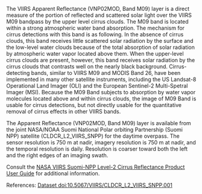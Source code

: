 The VIIRS Apparent Reflectance (VNP02MOD, Band M09) layer is a direct measure of the portion of reflected and scattered solar light over the VIIRS M09 bandpass by the upper level cirrus clouds. The M09 band is located within a strong atmospheric water band absorption. The mechanism for cirrus detections with this band is as following. In the absence of cirrus clouds, this band receives little scattered solar radiation by the surface and the low-level water clouds because of the total absorption of solar radiation by atmospheric water vapor located above them. When the upper-level cirrus clouds are present, however, this band receives solar radiation by the cirrus clouds that contrasts well on the nearly black background. Cirrus-detecting bands, similar to VIIRS M09 and MODIS Band 26, have been implemented in many other satellite instruments, including the US Landsat-8 Operational Land Imager (OLI) and the European Sentinel-2 Multi-Spetral Imager (MSI). Because the M09 Band subjects to absorption by water vapor molecules located above and within cirrus clouds, the image of M09 Band is usable for cirrus detections, but not directly usable for the quantitative removal of cirrus effects in other VIIRS bands.

The Apparent Reflectance (VNP02MOD, Band M09) layer is available from the joint NASA/NOAA Suomi National Polar orbiting Partnership (Suomi NPP) satellite (CLDCR_L2_VIIRS_SNPP) for the daytime overpass. The sensor resolution is 750 m at nadir, imagery resolution is 750 m at nadir, and the temporal resolution is daily. Resolution is coarser toward both the left and the right edges of an imaging swath.

Consult the [NASA VIIRS Suomi-NPP Level-2 Cirrus Reflectance Product User Guide](https://ladsweb.modaps.eosdis.nasa.gov/missions-and-measurements/viirs/VIIRS_Cirrus_Refl_User_Guide_Oct_2020.pdf) for additional information.

References: [Dataset doi:10.5067/VIIRS/CLDCR_L2_VIIRS_SNPP.001](https://doi.org/10.5067/VIIRS/CLDCR_L2_VIIRS_SNPP.001)



